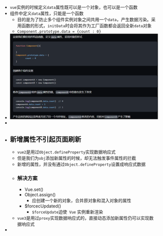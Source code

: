 - `vue`实例的时候定义`data`属性既可以是一个对象，也可以是一个函数
- 组件中定义`data`属性，只能是一个函数
	- 目的是为了防止多个组件实例对象之间共用一个`data`，产生数据污染。采用函数的形式，`initData`时会将其作为工厂函数都会返回全新`data`对象
	- `Component.prototype.data = {count : 0}`
- ![image.png](../assets/image_1675152642545_0.png)
-
- ## 新增属性不引起页面刷新
	- `vue2`是用过`Object.defineProperty`实现数据响应式
	- 但是我们为`obj`添加新属性的时候，却无法触发事件属性的拦截
	- 新增的属性，并没有通过`Object.defineProperty`设置成响应式数据
	- ### 解决方案
		- Vue.set()
		- Object.assign()
			- 应创建一个新的对象，合并原对象和混入对象的属性
		- $forcecUpdated()
			- `$forceUpdate`迫使` Vue` 实例重新渲染
	- `vue3`是用过`proxy`实现数据响应式的，直接动态添加新属性仍可以实现数据响应式
-